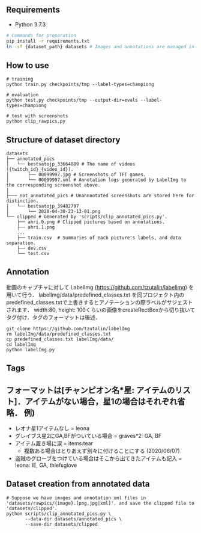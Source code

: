 ## Requirements
- Python 3.7.3

```bash
# Commands for preparation
pip install -r requirements.txt
ln -sf {dataset_path} datasets # Images and annotations are managed in Dropbox.
```

## How to use
```
# training
python train.py checkpoints/tmp --label-types=championg

# evaluation
python test.py checkpoints/tmp --output-dir=evals --label-types=championg

# test with screenshots
python clip_rawpics.py
```


## Structure of dataset directory
```
datasets
├── annotated_pics
│   └── bestsatojp_33664889 # The name of videos ({twitch_id}_{video_id}).
│       ├── 00099997.jpg # Screenshots of TFT games.
│       └── 00099997.xml # Annotation logs generated by LabelImg to the corresponding screenshot above.
│
├─── not_annotated_pics # Unannnotated screenshots are stored here for distinction.
│   └── bestsatojp_39482797
│       └── 2020-04-30-23-13-01.png 
└── clipped # Generated by 'scripts/clip_annotated_pics.py'.
    ├── ahri.0.png # Clipped pictures based on annotations.
    ├── ahri.1.png
    ...
    ├── train.csv  # Summaries of each picture's labels, and data separation.
    ├── dev.csv
    └── test.csv
```


## Annotation

動画のキャプチャに対して LabelImg (https://github.com/tzutalin/labelImg) を用いて行う．
labelImg/data/predefined_classes.txt を同プロジェクト内のpredefined_classes.txtで上書きするとアノテーションの際ラベルがサジェストされます．
width:80, height: 100くらいの画像をcreateRectBoxから切り抜いてタグ付け．タグのフォーマットは後述．

```
git clone https://github.com/tzutalin/labelImg
rm labelImg/data/predefined_classes.txt
cp predefined_classes.txt labelImg/data/
cd labelImg
python labelImg.py
```

## Tags
フォーマットは[チャンピオン名*星: アイテムのリスト]．アイテムがない場合，星1の場合はそれぞれ省略．
例) 
- 
- レオナ星1アイテムなし = leona
- グレイブス星2にGA,BFがついている場合 = graves*2: GA, BF
- アイテム置き場に涙 = items:tear
  * 複数ある場合はとりあえず別々に付けることにする (2020/06/07)
- 盗賊のグローブをつけている場合はそこから出てきたアイテムも記入 = leona: IE, GA, thiefsglove



## Dataset creation from annotated data
```
# Suppose we have images and annotation xml files in 'datasets/rawpics/{image}.[png,jpg|xml]', and save the clipped file to 'datasets/clipped'.
python scripts/clip_annotated_pics.py \
       --data-dir datasets/annotated_pics \
       --save-dir datasets/clipped
```


